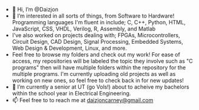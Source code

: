 - 👋 Hi, I’m @Daizjon
- 👀 I’m interested in all sorts of things, from Software to Hardware! Programming languages I'm fluent in include; C, C++, Python, HTML, JavaScript, CSS, VHDL, Verilog, R, Assembly, and Matlab 
- I've also worked on projects dealing with; FPGAs, Microcontrollers, Circuit Design, CAD Design, Signal Processing, Embedded Systems, Web Design & Development, Linux, and more.
- Feel free to browse my folders and check out my work! For ease of access, my repositories will be labeled the topic they involve such as "C programs" then will have multiple folders within the repository for the multiple programs. I'm currently uploading old projects as well as working on new ones, so feel free to check back in for new updates!
- 🌱 I’m currently a senior at UT (go Vols!) about to acheive my bachelors within the school year in Electrical Engineering.
- 📫 Feel free to to reach me at daizjoncarney@gmail.com

<!---
Daizjon/Daizjon is a ✨ special ✨ repository because its `README.md` (this file) appears on your GitHub profile.
You can click the Preview link to take a look at your changes.
--->
